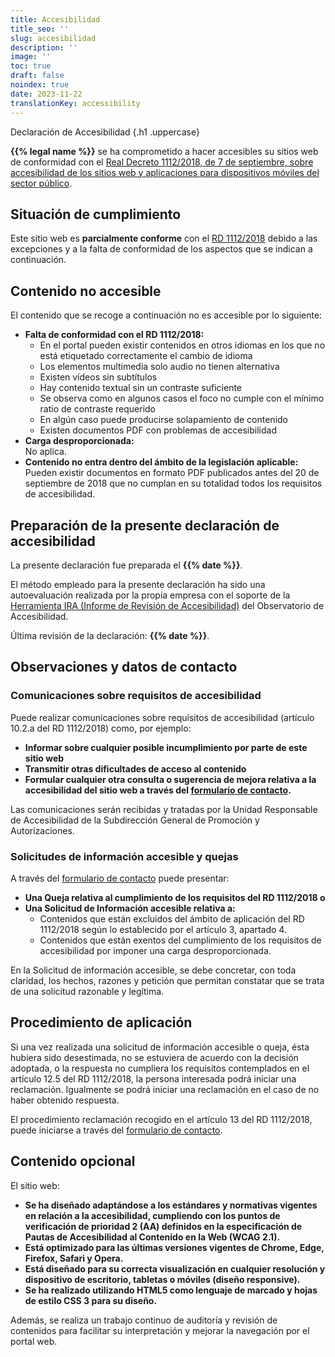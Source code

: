 ```yaml
---
title: Accesibilidad
title_seo: ''
slug: accesibilidad
description: ''
image: ''
toc: true
draft: false
noindex: true
date: 2023-11-22
translationKey: accessibility
---
```

Declaración de Accesibilidad
{.h1 .uppercase}

**{{% legal name %}}** se ha comprometido a hacer accesibles su sitios web de conformidad con el [Real Decreto 1112/2018, de 7 de septiembre, sobre accesibilidad de los sitios web y aplicaciones para dispositivos móviles del sector público](https://www.boe.es/buscar/act.php?id=BOE-A-2018-12699 "nofollow").

## Situación de cumplimiento

Este sitio web es **parcialmente conforme** con el [RD 1112/2018](https://www.boe.es/diario_boe/txt.php?id=BOE-A-2018-12699 "nofollow") debido a las excepciones y a la falta de conformidad de los aspectos que se indican a continuación.

## Contenido no accesible

El contenido que se recoge a continuación no es accesible por lo siguiente: 

- **Falta de conformidad con el RD 1112/2018:**
  - En el portal pueden existir contenidos en otros idiomas en los que no está etiquetado correctamente el cambio de idioma
  - Los elementos multimedia solo audio no tienen alternativa
  - Existen vídeos sin subtítulos
  - Hay contenido textual sin un contraste suficiente
  - Se observa como en algunos casos el foco no cumple con el mínimo ratio de contraste requerido
  - En algún caso puede producirse solapamiento de contenido
  - Existen documentos PDF con problemas de accesibilidad
- **Carga desproporcionada:** \
  No aplica.
- **Contenido no entra dentro del ámbito de la legislación aplicable:** \
  Pueden existir documentos en formato PDF publicados antes del 20 de septiembre de 2018 que no cumplan en su totalidad todos los requisitos de accesibilidad.

## Preparación de la presente declaración de accesibilidad

La presente declaración fue preparada el **{{% date %}}**.

El método empleado para la presente declaración ha sido una autoevaluación realizada por la propia empresa con el soporte de la [Herramienta IRA (Informe de Revisión de Accesibilidad)](https://herramienta-ira.administracionelectronica.gob.es/ "nofollow") del Observatorio de Accesibilidad.

Última revisión de la declaración: **{{% date %}}**.

## Observaciones y datos de contacto

### Comunicaciones sobre requisitos de accesibilidad

Puede realizar comunicaciones sobre requisitos de accesibilidad (artículo 10.2.a del RD 1112/2018) como, por ejemplo:

- **Informar sobre cualquier posible incumplimiento por parte de este sitio web**
- **Transmitir otras dificultades de acceso al contenido**
- **Formular cualquier otra consulta o sugerencia de mejora relativa a la accesibilidad del sitio web a través del [formulario de contacto](/#contacto).**

Las comunicaciones serán recibidas y tratadas por la Unidad Responsable de Accesibilidad de la Subdirección General de Promoción y Autorizaciones.

### Solicitudes de información accesible y quejas

A través del [formulario de contacto](/#contacto) puede presentar:

- **Una Queja relativa al cumplimiento de los requisitos del RD 1112/2018 o**
- **Una Solicitud de Información accesible relativa a:**
  - Contenidos que están excluidos del ámbito de aplicación del RD 1112/2018 según lo establecido por el artículo 3, apartado 4.
  - Contenidos que están exentos del cumplimiento de los requisitos de accesibilidad por imponer una carga desproporcionada.

En la Solicitud de información accesible, se debe concretar, con toda claridad, los hechos, razones y petición que permitan constatar que se trata de una solicitud razonable y legítima.

## Procedimiento de aplicación

Si una vez realizada una solicitud de información accesible o queja, ésta hubiera sido desestimada, no se estuviera de acuerdo con la decisión adoptada, o la respuesta no cumpliera los requisitos contemplados en el artículo 12.5 del RD 1112/2018, la persona interesada podrá iniciar una reclamación. Igualmente se podrá iniciar una reclamación en el caso de no haber obtenido respuesta.

El procedimiento reclamación recogido en el artículo 13 del RD 1112/2018, puede iniciarse a través del [formulario de contacto](/#contacto).

## Contenido opcional

El sitio web:

- **Se ha diseñado adaptándose a los estándares y normativas vigentes en relación a la accesibilidad, cumpliendo con los puntos de verificación de prioridad 2 (AA) definidos en la especificación de Pautas de Accesibilidad al Contenido en la Web (WCAG 2.1).**
- **Está optimizado para las últimas versiones vigentes de Chrome, Edge, Firefox, Safari y Opera.**
- **Está diseñado para su correcta visualización en cualquier resolución y dispositivo de escritorio, tabletas o móviles (diseño responsive).**
- **Se ha realizado utilizando HTML5 como lenguaje de marcado y hojas de estilo CSS 3 para su diseño.**

Además, se realiza un trabajo continuo de auditoría y revisión de contenidos para facilitar su interpretación y mejorar la navegación por el portal web.